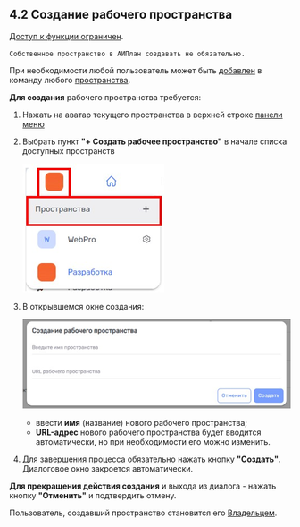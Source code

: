 ## 4.2 Создание рабочего пространства

[Доступ к функции ограничен](../9_roles_&_access/9.2_access.md).

    Собственное пространство в АИПлан создавать не обязательно. 
При необходимости любой пользователь может быть [добавлен](4.3_settings/4.3.2_members/4.3.2.1_+member.md) в команду любого [пространства](4_workspace.md).  

**Для создания** рабочего пространства требуется:  

1. Нажать на аватар текущего пространства в верхней строке [панели меню](../3_menu/3_menu.md)

2. Выбрать пункт **"+ Создать рабочее пространство"** в начале списка доступных пространств

   ![4.2-1](/imgs/4.2-1.jpg)

3. В открывшемся окне создания:

   ![4.2-2](/imgs/4.2-2.jpg)

    - ввести **имя** (название) нового рабочего пространства;
    - **URL-адрес** нового рабочего пространства будет вводится автоматически, но при необходимости его можно изменить.

4. Для завершения процесса обязательно нажать кнопку **"Создать"**. Диалоговое окно закроется автоматически.  

**Для прекращения действия создания** и выхода из диалога  - нажать кнопку **"Отменить"** и подтвердить отмену.  

Пользователь, создавший пространство становится его [Владельцем](../9_roles_&_access/9.1_roles.md).
